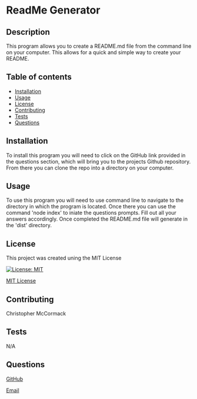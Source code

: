 # ReadMe Generator

  ## Description
  This program allows you to create a README.md file from the command line on your computer. This allows for a quick and simple way to create your README.

  ## Table of contents

  * [Installation](#installation)
  * [Usage](#usage)
  * [License](#license)
  * [Contributing](#contributing)
  * [Tests](#tests)
  * [Questions](#questions)

  ## Installation
  To install this program you will need to click on the GitHub link provided in the questions section, which will bring you to the projects Github repository. From there you can clone the repo into a directory on your computer.

  ## Usage
  To use this program you will need to use command line to navigate to the directory in which the program is located. Once there you can use the command 'node index' to iniate the questions prompts. Fill out all your answers accordingly. Once completed the README.md file will generate in the 'dist' directory.

  
  ## License
  This project was created uning the MIT License
 

  [![License: MIT](https://img.shields.io/badge/License-MIT-yellow.svg)](https://opensource.org/licenses/MIT)

  [MIT License](https://choosealicense.com/licenses/mit/)


  ## Contributing
  Christopher McCormack

  ## Tests
  N/A

  ## Questions

  [GitHub](https://github.com/CmcCormack92)

  [Email](mailto:chrismack135@gmail.com)

